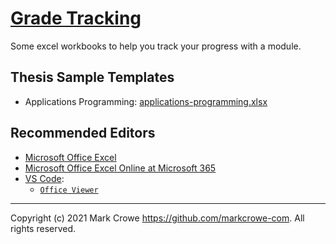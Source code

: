 # [Grade Tracking](https://github.com/markcrowe-com/grade-tracking)

Some excel workbooks to help you track your progress with a module.  

## Thesis Sample Templates
- Applications Programming: [applications-programming.xlsx](applications-programming.xlsx)

## Recommended Editors

- [Microsoft Office Excel](https://www.microsoft.com/microsoft-365/)
- [Microsoft Office Excel Online at Microsoft 365](https://www.office.com/launch/excel)
- [VS Code](https://code.visualstudio.com/):
  - [`Office Viewer`](https://marketplace.visualstudio.com/items?itemName=cweijan.vscode-office)

---
Copyright (c) 2021 Mark Crowe <https://github.com/markcrowe-com>. All rights reserved. 